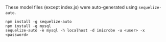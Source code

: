 These model files (except index.js) were auto-generated using `sequelize-auto`.

```
npm install -g sequelize-auto
npm install -g mysql
sequelize-auto -e mysql -h localhost -d imicrobe -u <user> -x <password>
```
